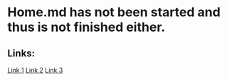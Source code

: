 # Home.md has not been started and thus is not finished either.


## Links:
[Link 1](/.)
[Link 2](/.)
[Link 3](/.)
